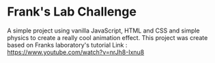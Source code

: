 # Frank's Lab Challenge
A simple project using vanilla JavaScript, HTML and CSS and simple physics to create a really cool animation effect.
This project was create based on Franks laboratory's tutorial
Link : https://www.youtube.com/watch?v=nrJh8-Ixnu8
